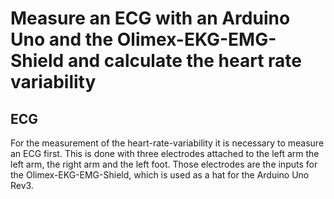 # Measure an ECG with an Arduino Uno and the Olimex-EKG-EMG-Shield and calculate the heart rate variability

## ECG

For the measurement of the heart-rate-variability it is necessary to measure an ECG first. This is done with three electrodes attached to the left arm the left arm, the right arm and the left foot. 
Those electrodes are the inputs for the Olimex-EKG-EMG-Shield, which is used as a hat for the Arduino Uno Rev3.